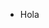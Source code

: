 -  Hola 

<!---
iBxnjoos/iBxnjoos is a ✨ special ✨ repository because its `README.md` (this file) appears on your GitHub profile.
You can click the Preview link to take a look at your changes.
--->
